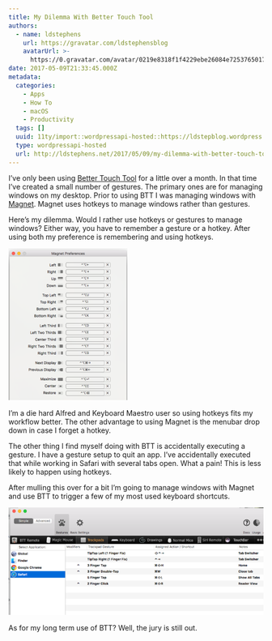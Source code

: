 ```yaml
---
title: My Dilemma With Better Touch Tool
authors:
  - name: ldstephens
    url: https://gravatar.com/ldstephensblog
    avatarUrl: >-
      https://0.gravatar.com/avatar/0219e8318f1f4229ebe26084e7253765017f43ca0c631be37dc6d0b8ad6e40a4?s=96&d=identicon&r=G
date: 2017-05-09T21:33:45.000Z
metadata:
  categories:
    - Apps
    - How To
    - macOS
    - Productivity
  tags: []
  uuid: 11ty/import::wordpressapi-hosted::https://ldstepblog.wordpress.com/?p=598
  type: wordpressapi-hosted
  url: http://ldstephens.net/2017/05/09/my-dilemma-with-better-touch-tool/
---
```

I’ve only been using [Better Touch Tool](https://www.boastr.net/) for a little over a month. In that time I’ve created a small number of gestures. The primary ones are for managing windows on my desktop. Prior to using BTT I was managing windows with [Magnet](https://itunes.apple.com/us/app/magnet/id441258766?mt=12&uo=4&at=1000lude). Magnet uses hotkeys to manage windows rather than gestures.

Here’s my dilemma. Would I rather use hotkeys or gestures to manage windows? Either way, you have to remember a gesture or a hotkey. After using both my preference is remembering and using hotkeys.

![](assets/2017-05-09_2017-05-08_magnet-p-noVkzOEhcdRJ.png)

I’m a die hard Alfred and Keyboard Maestro user so using hotkeys fits my workflow better. The other advantage to using Magnet is the menubar drop down in case I forget a hotkey.

The other thing I find myself doing with BTT is accidentally executing a gesture. I have a gesture setup to quit an app. I’ve accidentally executed that while working in Safari with several tabs open. What a pain! This is less likely to happen using hotkeys.

After mulling this over for a bit I’m going to manage windows with Magnet and use BTT to trigger a few of my most used keyboard shortcuts.

![](assets/2017-05-09_bettertouchtool-heEoDt6zkvv5.png)

As for my long term use of BTT? Well, the jury is still out.